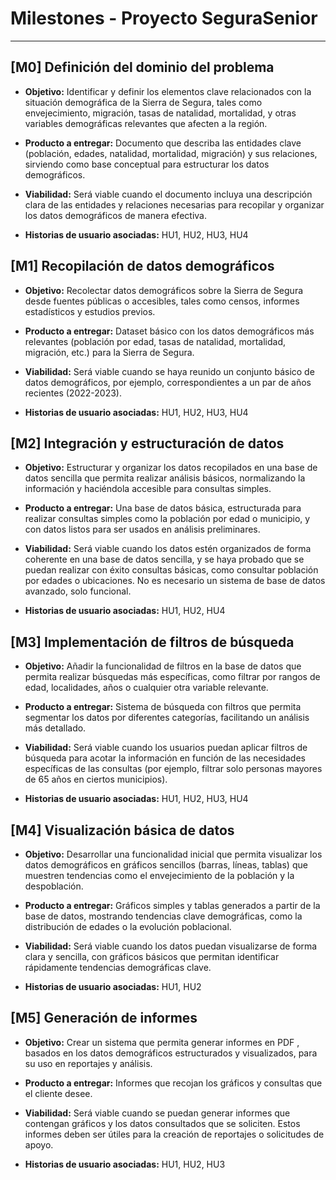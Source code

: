 # Milestones - Proyecto SeguraSenior

---

## [M0] Definición del dominio del problema

- **Objetivo:** 
  Identificar y definir los elementos clave relacionados con la situación demográfica de la Sierra de Segura, tales como envejecimiento, migración, tasas de natalidad, mortalidad, y otras variables demográficas relevantes que afecten a la región.

- **Producto a entregar:** 
  Documento que describa las entidades clave (población, edades, natalidad, mortalidad, migración) y sus relaciones, sirviendo como base conceptual para estructurar los datos demográficos.

- **Viabilidad:** 
  Será viable cuando el documento incluya una descripción clara de las entidades y relaciones necesarias para recopilar y organizar los datos demográficos de manera efectiva.

- **Historias de usuario asociadas:** 
  HU1, HU2, HU3, HU4


## [M1] Recopilación de datos demográficos

- **Objetivo:** 
  Recolectar datos demográficos sobre la Sierra de Segura desde fuentes públicas o accesibles, tales como censos, informes estadísticos y estudios previos.

- **Producto a entregar:** 
  Dataset básico con los datos demográficos más relevantes (población por edad, tasas de natalidad, mortalidad, migración, etc.) para la Sierra de Segura.

- **Viabilidad:** 
  Será viable cuando se haya reunido un conjunto básico de datos demográficos, por ejemplo, correspondientes a un par de años recientes (2022-2023).

- **Historias de usuario asociadas:** 
  HU1, HU2, HU3, HU4


## [M2] Integración y estructuración de datos

- **Objetivo:** 
  Estructurar y organizar los datos recopilados en una base de datos sencilla que permita realizar análisis básicos, normalizando la información y haciéndola accesible para consultas simples.

- **Producto a entregar:** 
  Una base de datos básica, estructurada para realizar consultas simples como la población por edad o municipio, y con datos listos para ser usados en análisis preliminares.

- **Viabilidad:** 
  Será viable cuando los datos estén organizados de forma coherente en una base de datos sencilla, y se haya probado que se puedan realizar con éxito consultas básicas, como consultar población por edades o ubicaciones. No es necesario un sistema de base de datos avanzado, solo funcional. 

- **Historias de usuario asociadas:** 
  HU1, HU2, HU4


## [M3] Implementación de filtros de búsqueda

- **Objetivo:** 
  Añadir la funcionalidad de filtros en la base de datos que permita realizar búsquedas más específicas, como filtrar por rangos de edad, localidades, años o cualquier otra variable relevante.

- **Producto a entregar:** 
  Sistema de búsqueda con filtros que permita segmentar los datos por diferentes categorías, facilitando un análisis más detallado.

- **Viabilidad:** 
  Será viable cuando los usuarios puedan aplicar filtros de búsqueda para acotar la información en función de las necesidades específicas de las consultas (por ejemplo, filtrar solo personas mayores de 65 años en ciertos municipios).

- **Historias de usuario asociadas:** 
  HU1, HU2, HU3, HU4


## [M4] Visualización básica de datos

- **Objetivo:** 
  Desarrollar una funcionalidad inicial que permita visualizar los datos demográficos en gráficos sencillos (barras, líneas, tablas) que muestren tendencias como el envejecimiento de la población y la despoblación.

- **Producto a entregar:** 
  Gráficos simples y tablas generados a partir de la base de datos, mostrando tendencias clave demográficas, como la distribución de edades o la evolución poblacional.

- **Viabilidad:** 
  Será viable cuando los datos puedan visualizarse de forma clara y sencilla, con gráficos básicos que permitan identificar rápidamente tendencias demográficas clave.

- **Historias de usuario asociadas:** 
  HU1, HU2


## [M5] Generación de informes

- **Objetivo:** 
  Crear un sistema que permita generar informes en PDF , basados en los datos demográficos estructurados y visualizados, para su uso en reportajes y análisis.

- **Producto a entregar:** 
  Informes que recojan los gráficos y consultas que el cliente desee.

- **Viabilidad:** 
  Será viable cuando se puedan generar informes que contengan gráficos y los datos consultados que se soliciten. Estos informes deben ser útiles para la creación de reportajes o solicitudes de apoyo.

- **Historias de usuario asociadas:** 
  HU1, HU2, HU3

